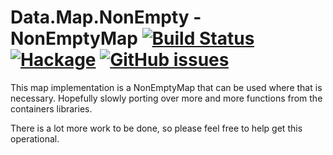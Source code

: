 # Data.Map.NonEmpty - NonEmptyMap [![Build Status](https://travis-ci.com/ChristopherDavenport/nonemptymap.svg?branch=master)](https://travis-ci.com/ChristopherDavenport/nonemptymap) [![Hackage](https://img.shields.io/hackage/v/nonemptymap.svg)](https://hackage.haskell.org/package/nonemptymap) [![GitHub issues](https://img.shields.io/github/issues/ChristopherDavenport/nonemptymap.svg)](https://github.com/ChristopherDavenport/nonemptymap)

This map implementation is a NonEmptyMap that can be used where that is necessary. Hopefully slowly porting over more and more functions from the containers libraries.

There is a lot more work to be done, so please feel free to help get this operational.